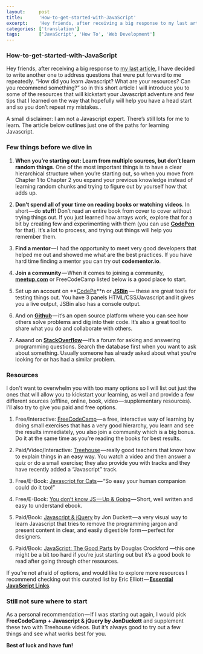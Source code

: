 ```yaml
---
layout:		post
title:		'How-to-get-started-with-JavaScript'
excerpt:	'Hey friends, after receiving a big response to my last article, I have decided to write another one to address questions that were put forward to me repeatedly.'
categories:	['translation']
tags:		['JavaScript', 'How To', 'Web Development']
---
```


### How-to-get-started-with-JavaScript

Hey friends, after receiving a big response to [my last article](https://medium.com/@PatrykZabielski/how-to-make-multi-layered-parallax-illustration-with-css-javascript-2b56883c3f27), I have decided to write another one to address questions that were put forward to me repeatedly. “How did you learn Javascript? What are your resources? Can you recommend something?” so in this short article I will introduce you to some of the resources that will kickstart your Javascript adventure and few tips that I learned on the way that hopefully will help you have a head start and so you don’t repeat my mistakes..

A small disclaimer: I am not a Javascript expert. There’s still lots for me to learn. The article below outlines just one of the paths for learning Javascript.

### Few things before we dive in


1. **When you’re starting out: Learn from multiple sources, but don’t learn random things**. One of the most important things is to have a clear hierarchical structure when you’re starting out, so when you move from Chapter 1 to Chapter 2 you expand your previous knowledge instead of learning random chunks and trying to figure out by yourself how that adds up.

2. **Don’t spend all of your time on reading books or watching videos**. In short — do **stuff**!
Don’t read an entire book from cover to cover without trying things out. If you just learned how arrays work, explore that for a bit by creating few and experimenting with them (you can use **[CodePen](http://codepen.io/)** for that). It’s a lot to process, and trying out things will help you remember them.

3. **Find a mentor** — I had the opportunity to meet very good developers that helped me out and showed me what are the best practices. If you have hard time finding a mentor you can try out **codementor.io**.

4. **Join a community** — When it comes to joining a community, **[meetup.com](http://meetup.com/)** or FreeCodeCamp listed below is a good place to start.

5. Set up an account on **[CodePe](http://codepen.io/)**n or **[JSBin](https://jsbin.com/)** — these are great tools for testing things out. You have 3 panels HTML/CSS/Javascript and it gives you a live output, JSBin also has a console output.

6. And on **[Github](http://github.com/)** — it’s an open source platform where you can see how others solve problems and dig into their code. It’s also a great tool to share what you do and collaborate with others.

7. Aaaand on **[StackOverflow](http://stackoverflow.com/)** — it’s a forum for asking and answering programming questions. Search the database first when you want to ask about something. Usually someone has already asked about what you’re looking for or has had a similar problem.

### Resources

I don't want to overwhelm you with too many options so I will list out just the ones that will allow you to kickstart your learning, as well and provide a few different sources (offline, online, book, video — supplementary resources). I’ll also try to give you paid and free options.


1. Free/Interactive: [FreeCodeCamp](http://freecodecamp.com/) — a free, interactive way of learning by doing small exercises that has a very good hierarchy, you learn and see the results immediately, you also join a community which is a big bonus. Do it at the same time as you’re reading the books for best results.

2. Paid/Video/Interactive: [Treehouse](http://teamtreehouse.com/) — really good teachers that know how to explain things in an easy way. You watch a video and then answer a quiz or do a small exercise; they also provide you with tracks and they have recently added a “Javascript” track.

3. Free/E-Book: [Javascript for Cats](http://jsforcats.com/) — “So easy your human companion could do it too!”

4. Free/E-Book: [You don’t know JS — Up & Going](https://github.com/getify/You-Dont-Know-JS/tree/master/up%20%26%20going) — Short, well written and easy to understand ebook.

5. Paid/Book: [Javascript & jQuery](http://javascriptbook.com/) by Jon Duckett — a very visual way to learn Javascript that tries to remove the programming jargon and present content in clear, and easily digestible form — perfect for designers.

6. Paid/Book: [JavaScript: The Good Parts](http://www.amazon.co.uk/JavaScript-Good-Parts-Douglas-Crockford/dp/0596517742) by Douglas Crockford —this one might be a bit too hard if you’re just starting out but it’s a good book to read after going through other resources.

If you’re not afraid of options, and would like to explore more resources I recommend checking out this curated list by Eric Elliott — **[Essential JavaScript Links](https://github.com/ericelliott/essential-javascript-links)**.

### Still not sure where to start

As a personal recommendation — If I was starting out again, I would pick **FreeCodeCamp + Javascript & jQuery by JonDuckett** and supplement these two with Treehouse videos. But it’s always good to try out a few things and see what works best for you.

**Best of luck and have fun!**
